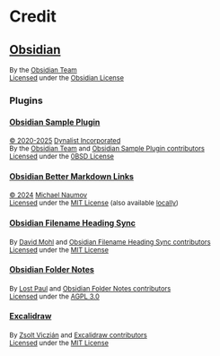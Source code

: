 # Credit

## [Obsidian][obsidian]

<sup>By the [Obsidian Team][obsidian-team]</sup>\
<sup>[Licensed][obsidian-license-notice] under the [Obsidian License][obsidian-license]</sup>

### Plugins

#### [Obsidian Sample Plugin][sample-plugin]

<sup>[&copy; 2020-2025][sample-plugin-copyright-notice] [Dynalist Incorporated][sample-plugin-author]</sup>\
<sup>By the [Obsidian Team][sample-plugin-creator] and [Obsidian Sample Plugin contributors][sample-plugin-contributors]</sup>\
<sup>[Licensed][sample-plugin-license-notice] under the [0BSD License][sample-plugin-license]</sup>

#### [Obsidian Better Markdown Links][better-markdown-links]

<sup>[&copy; 2024][better-markdown-links-copyright-notice] [Michael Naumov][better-markdown-links-author]</sup>\
<sup>[Licensed][better-markdown-links-license-notice] under the [MIT License][better-markdown-links-license] (also available [locally][mit-license])</sup>

#### [Obsidian Filename Heading Sync][filename-heading-sync]

<sup>By [David Mohl][filename-heading-sync-author] and [Obsidian Filename Heading Sync contributors][filename-heading-sync-contributors]</sup>\
<sup>[Licensed][filename-heading-sync-license-notice] under the [MIT License][mit-license]</sup>

#### [Obsidian Folder Notes][folder-notes]

<sup>By [Lost Paul][folder-notes-author] and [Obsidian Folder Notes contributors][folder-notes-contributors]</sup>\
<sup>[Licensed][folder-notes-license-notice] under the [AGPL 3.0][folder-notes-license]</sup>

#### [Excalidraw][excalidraw]

<sup>By [Zsolt Viczián][excalidraw-author] and [Excalidraw contributors][excalidraw-contributors]</sup>\
<sup>[Licensed][excalidraw-license-notice] under the [MIT License][mit-license]</sup>

<!-- Link aliases -->

[obsidian]: https://obsidian.md
[obsidian-team]: https://obsidian.md/about
[obsidian-license-notice]: https://obsidian.md/license
[obsidian-license]: https://obsidian.md/terms

[sample-plugin]: https://github.com/obsidianmd/obsidian-sample-plugin/tree/6d09ce3e39c4e48d756d83e7b51583676939a5a7
[sample-plugin-copyright-notice]: https://github.com/obsidianmd/obsidian-sample-plugin/blob/6d09ce3e39c4e48d756d83e7b51583676939a5a7/LICENSE#L1
[sample-plugin-author]: https://dynalist.io/
[sample-plugin-license-notice]: https://github.com/obsidianmd/obsidian-sample-plugin/tree/6d09ce3e39c4e48d756d83e7b51583676939a5a7?tab=License-1-ov-file
[sample-plugin-license]: https://github.com/obsidianmd/obsidian-sample-plugin/blob/6d09ce3e39c4e48d756d83e7b51583676939a5a7/LICENSE
[sample-plugin-creator]: https://obsidian.md/about
[sample-plugin-contributors]: https://github.com/obsidianmd/obsidian-sample-plugin/graphs/contributors

[folder-notes]: https://github.com/LostPaul/obsidian-folder-notes/tree/1.7.35
[folder-notes-author]: https://github.com/LostPaul
[folder-notes-contributors]: https://github.com/LostPaul/obsidian-folder-notes/graphs/contributors
[folder-notes-license-notice]: https://github.com/LostPaul/obsidian-folder-notes/tree/1.7.35?tab=License-1-ov-file
[folder-notes-license]: https://github.com/LostPaul/obsidian-folder-notes/blob/1.7.35/LICENSE

[excalidraw]: https://github.com/zsviczian/obsidian-excalidraw-plugin/tree/2.9.2
[excalidraw-author]: https://www.zsolt.blog/
[excalidraw-contributors]: https://github.com/zsviczian/obsidian-excalidraw-plugin/graphs/contributors
[excalidraw-license-notice]: https://github.com/zsviczian/obsidian-excalidraw-plugin/blob/2.9.2/package.json#L23

[filename-heading-sync]: https://github.com/dvcrn/obsidian-filename-heading-sync/tree/1.9.3
[filename-heading-sync-author]: https://david.coffee/
[filename-heading-sync-contributors]: https://github.com/dvcrn/obsidian-filename-heading-sync/graphs/contributors
[filename-heading-sync-license-notice]: https://github.com/dvcrn/obsidian-filename-heading-sync/blob/1.9.3/README.md?plain=1#L39

[better-markdown-links]: https://github.com/mnaoumov/obsidian-better-markdown-links/tree/2.10.18
[better-markdown-links-copyright-notice]: https://github.com/mnaoumov/obsidian-better-markdown-links/blob/2.10.18/LICENSE#L3
[better-markdown-links-author]: https://mnaoumov.wordpress.com/
[better-markdown-links-contributors]: https://github.com/mnaoumov/obsidian-better-markdown-links/graphs/contributors
[better-markdown-links-license-notice]: https://github.com/mnaoumov/obsidian-better-markdown-links/tree/2.10.18?tab=License-1-ov-file
[better-markdown-links-license]: https://github.com/mnaoumov/obsidian-better-markdown-links/blob/2.10.18/LICENSE

<!-- Generic licenses -->

[mit-license]: ./assets/text/licenses/LICENSE-MIT
